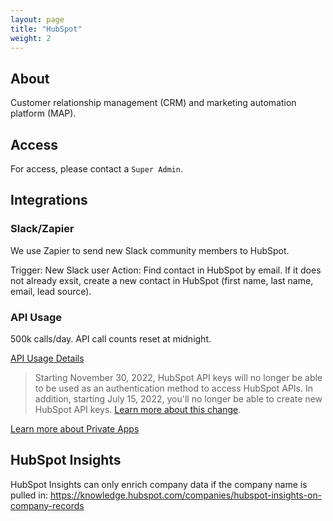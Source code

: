 ```yaml
---
layout: page
title: "HubSpot"
weight: 2
---
```


## About

Customer relationship management (CRM) and marketing automation platform (MAP).

## Access

For access, please contact a `Super Admin`. 

## Integrations

### Slack/Zapier

We use Zapier to send new Slack community members to HubSpot. 

Trigger: New Slack user
Action: Find contact in HubSpot by email. If it does not already exsit, create a new contact in HubSpot (first name, last name, email, lead source). 

### API Usage

500k calls/day. API call counts reset at midnight. 

[API Usage Details](https://developers.hubspot.com/docs/api/usage-details)

> Starting November 30, 2022, HubSpot API keys will no longer be able to be used as an authentication method to access HubSpot APIs. In addition, starting July 15, 2022, you'll no longer be able to create new HubSpot API keys. [Learn more about this change](https://developers.hubspot.com/changelog/upcoming-api-key-sunset).

[Learn more about Private Apps](https://developers.hubspot.com/docs/api/private-apps)

## HubSpot Insights

HubSpot Insights can only enrich company data if the company name is pulled in: https://knowledge.hubspot.com/companies/hubspot-insights-on-company-records
